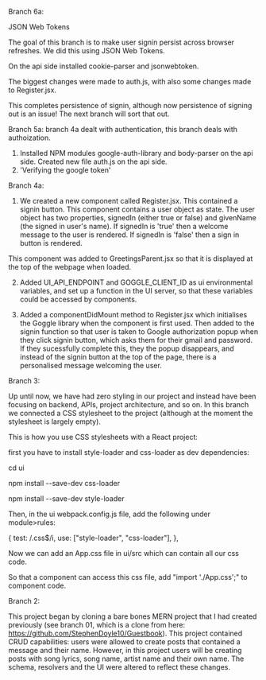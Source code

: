 Branch 6a: 

JSON Web Tokens

The goal of this branch is to make user signin persist across browser refreshes. We did this using JSON Web Tokens.

On the api side installed cookie-parser and jsonwebtoken.

The biggest changes were made to auth.js, with also some changes made to Register.jsx.

This completes persistence of signin, although now persistence of signing out is an issue! The next branch will sort that out.



Branch 5a: branch 4a dealt with authentication, this branch deals with authoization.
1. Installed NPM modules google-auth-library and body-parser on the api side. Created new file auth.js on the api side.
2. 'Verifying the google token'

Branch 4a:
1. We created a new component called Register.jsx. This contained a signin button. This component contains a user object as state. The user object has two properties, signedIn (either true or false) and givenName (the signed in user's name). If signedIn is 'true' then a welcome message to the user is rendered. If signedIn is 'false' then a sign in button is rendered.

This component was added to GreetingsParent.jsx so that it is displayed at the top of the webpage when loaded.

2. Added UI_API_ENDPOINT and GOGGLE_CLIENT_ID as ui environmental variables, and set up a function in the UI server, so that these variables could be accessed by components.

3. Added a componentDidMount method to Register.jsx which initialises the Goggle library when the component is first used. Then added to the signin function so that user is taken to Google authorization popup when they click signin button, which asks them for their gmail and password. If they sucessfully complete this, they the popup disappears, and instead of the signin button at the top of the page, there is a personalised message welcoming the user.

Branch 3:

Up until now, we have had zero styling in our project and instead have been focusing on backend, APIs, project architecture, and so on. In this branch we connected a CSS stylesheet to the project (although at the moment the stylesheet is largely empty).

This is how you use CSS stylesheets with a React project:

first you have to install style-loader and css-loader as dev dependencies:

cd ui

npm install --save-dev css-loader

npm install --save-dev style-loader

Then, in the ui webpack.config.js file, add the following under module>rules:

{
    test: /\.css$/i,
    use: ["style-loader", "css-loader"],
  },

Now we can add an App.css file in ui/src which can contain all our css code.

So that a component can access this css file, add "import './App.css';" to component code.


Branch 2:

This project began by cloning a bare bones MERN project that I had created previously (see branch 01, which is a clone from here: https://github.com/StephenDoyle10/Guestbook). This project contained CRUD capabilities: users were allowed to create posts that contained a message and their name. However, in this project users will be creating posts with song lyrics, song name, artist name and their own name. The schema, resolvers and the UI were altered to reflect these changes.